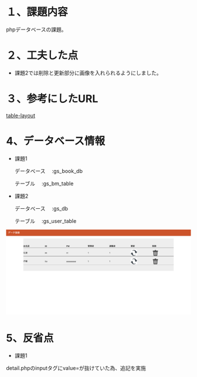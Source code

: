 # １、課題内容

phpデータベースの課題。

# ２、工夫した点

- 課題2では削除と更新部分に画像を入れられるようにしました。

# ３、参考にしたURL

[table-layout](https://dekiru.net/article/13215/)

# 4、データベース情報

- 課題1

  データベース　 :gs_book_db

  テーブル　    :gs_bm_table


- 課題2

  データベース　 :gs_db

  テーブル　    :gs_user_table


![top.png](./img/top.png)

# 5、反省点

- 課題1

detail.phpのinputタグにvalue=<?= $view['comment']?>が抜けていた為、追記を実施
